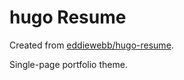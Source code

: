 # hugo Resume

Created from [eddiewebb/hugo-resume](https://github.com/eddiewebb/hugo-resume).

Single-page portfolio theme.